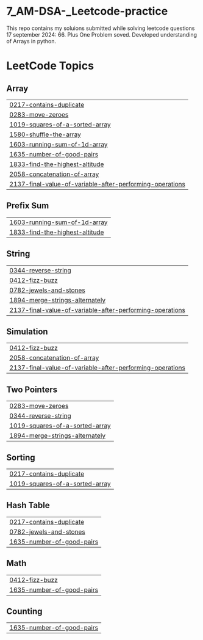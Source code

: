 # 7_AM-DSA-_Leetcode-practice
This repo contains my soluions submitted while solving leetcode questions
17 september 2024: 66. Plus One Problem soved.
Developed understanding of Arrays in python.

<!---LeetCode Topics Start-->
# LeetCode Topics
## Array
|  |
| ------- |
| [0217-contains-duplicate](https://github.com/iubaidrmn/7_AM-DSA-_Leetcode-practice/tree/master/0217-contains-duplicate) |
| [0283-move-zeroes](https://github.com/iubaidrmn/7_AM-DSA-_Leetcode-practice/tree/master/0283-move-zeroes) |
| [1019-squares-of-a-sorted-array](https://github.com/iubaidrmn/7_AM-DSA-_Leetcode-practice/tree/master/1019-squares-of-a-sorted-array) |
| [1580-shuffle-the-array](https://github.com/iubaidrmn/7_AM-DSA-_Leetcode-practice/tree/master/1580-shuffle-the-array) |
| [1603-running-sum-of-1d-array](https://github.com/iubaidrmn/7_AM-DSA-_Leetcode-practice/tree/master/1603-running-sum-of-1d-array) |
| [1635-number-of-good-pairs](https://github.com/iubaidrmn/7_AM-DSA-_Leetcode-practice/tree/master/1635-number-of-good-pairs) |
| [1833-find-the-highest-altitude](https://github.com/iubaidrmn/7_AM-DSA-_Leetcode-practice/tree/master/1833-find-the-highest-altitude) |
| [2058-concatenation-of-array](https://github.com/iubaidrmn/7_AM-DSA-_Leetcode-practice/tree/master/2058-concatenation-of-array) |
| [2137-final-value-of-variable-after-performing-operations](https://github.com/iubaidrmn/7_AM-DSA-_Leetcode-practice/tree/master/2137-final-value-of-variable-after-performing-operations) |
## Prefix Sum
|  |
| ------- |
| [1603-running-sum-of-1d-array](https://github.com/iubaidrmn/7_AM-DSA-_Leetcode-practice/tree/master/1603-running-sum-of-1d-array) |
| [1833-find-the-highest-altitude](https://github.com/iubaidrmn/7_AM-DSA-_Leetcode-practice/tree/master/1833-find-the-highest-altitude) |
## String
|  |
| ------- |
| [0344-reverse-string](https://github.com/iubaidrmn/7_AM-DSA-_Leetcode-practice/tree/master/0344-reverse-string) |
| [0412-fizz-buzz](https://github.com/iubaidrmn/7_AM-DSA-_Leetcode-practice/tree/master/0412-fizz-buzz) |
| [0782-jewels-and-stones](https://github.com/iubaidrmn/7_AM-DSA-_Leetcode-practice/tree/master/0782-jewels-and-stones) |
| [1894-merge-strings-alternately](https://github.com/iubaidrmn/7_AM-DSA-_Leetcode-practice/tree/master/1894-merge-strings-alternately) |
| [2137-final-value-of-variable-after-performing-operations](https://github.com/iubaidrmn/7_AM-DSA-_Leetcode-practice/tree/master/2137-final-value-of-variable-after-performing-operations) |
## Simulation
|  |
| ------- |
| [0412-fizz-buzz](https://github.com/iubaidrmn/7_AM-DSA-_Leetcode-practice/tree/master/0412-fizz-buzz) |
| [2058-concatenation-of-array](https://github.com/iubaidrmn/7_AM-DSA-_Leetcode-practice/tree/master/2058-concatenation-of-array) |
| [2137-final-value-of-variable-after-performing-operations](https://github.com/iubaidrmn/7_AM-DSA-_Leetcode-practice/tree/master/2137-final-value-of-variable-after-performing-operations) |
## Two Pointers
|  |
| ------- |
| [0283-move-zeroes](https://github.com/iubaidrmn/7_AM-DSA-_Leetcode-practice/tree/master/0283-move-zeroes) |
| [0344-reverse-string](https://github.com/iubaidrmn/7_AM-DSA-_Leetcode-practice/tree/master/0344-reverse-string) |
| [1019-squares-of-a-sorted-array](https://github.com/iubaidrmn/7_AM-DSA-_Leetcode-practice/tree/master/1019-squares-of-a-sorted-array) |
| [1894-merge-strings-alternately](https://github.com/iubaidrmn/7_AM-DSA-_Leetcode-practice/tree/master/1894-merge-strings-alternately) |
## Sorting
|  |
| ------- |
| [0217-contains-duplicate](https://github.com/iubaidrmn/7_AM-DSA-_Leetcode-practice/tree/master/0217-contains-duplicate) |
| [1019-squares-of-a-sorted-array](https://github.com/iubaidrmn/7_AM-DSA-_Leetcode-practice/tree/master/1019-squares-of-a-sorted-array) |
## Hash Table
|  |
| ------- |
| [0217-contains-duplicate](https://github.com/iubaidrmn/7_AM-DSA-_Leetcode-practice/tree/master/0217-contains-duplicate) |
| [0782-jewels-and-stones](https://github.com/iubaidrmn/7_AM-DSA-_Leetcode-practice/tree/master/0782-jewels-and-stones) |
| [1635-number-of-good-pairs](https://github.com/iubaidrmn/7_AM-DSA-_Leetcode-practice/tree/master/1635-number-of-good-pairs) |
## Math
|  |
| ------- |
| [0412-fizz-buzz](https://github.com/iubaidrmn/7_AM-DSA-_Leetcode-practice/tree/master/0412-fizz-buzz) |
| [1635-number-of-good-pairs](https://github.com/iubaidrmn/7_AM-DSA-_Leetcode-practice/tree/master/1635-number-of-good-pairs) |
## Counting
|  |
| ------- |
| [1635-number-of-good-pairs](https://github.com/iubaidrmn/7_AM-DSA-_Leetcode-practice/tree/master/1635-number-of-good-pairs) |
<!---LeetCode Topics End-->